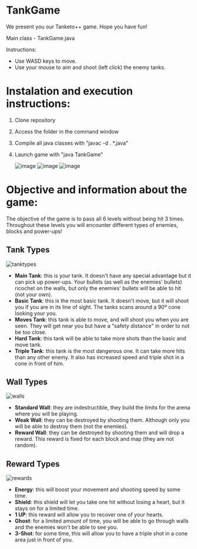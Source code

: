 # TankGame
We present you our Tanketo++ game. Hope you have fun!

Main class - TankGame.java

Instructions:
- Use WASD keys to move.
- Use your mouse to aim and shoot (left click) the enemy tanks.


# Instalation and execution instructions:
1. Clone repository
2. Access the folder in the command window
3. Compile all java classes with "javac -d . *.java"
4. Launch game with "java TankGame"

   ![image](https://github.com/dannielraposo/TankGame/assets/148542289/73f4349e-df9c-4227-8f36-29d050931ad3)
   ![image](https://github.com/dannielraposo/TankGame/assets/148542289/f96406aa-f92d-48f5-8402-65faf152fab4)
   ![image](https://github.com/dannielraposo/TankGame/assets/148542289/2292308c-0eda-454d-b7c3-c5cfb412bde7)

# Objective and information about the game:
The objective of the game is to pass all 6 levels without being hit 3 times.
Throughout these levels you will encounter different types of enemies, blocks and power-ups!

## Tank Types
![tanktypes](https://github.com/dannielraposo/TankGame/assets/148542289/044dffe5-b3d7-4567-90ed-e039d13432b1)
- **Main Tank**: this is your tank. It doesn't have any special advantage but it can pick up power-ups. Your bullets (as well as the enemies' bullets) ricochet on the walls, but only the enemies' bullets will be able to hit (not your own).
- **Basic Tank**: this is the most basic tank. It doesn't move, but it will shoot you if you are in its line of sight. The tanks scans around a 90º cone looking your you.
- **Moves Tank**: this tank is able to move, and will shoot you when you are seen. They will get near you but have a "safety distance" in order to not be too close.
- **Hard Tank**: this tank will be able to take more shots than the basic and move tank.
- **Triple Tank**: this tank is the most dangerous one. It can take more hits than any other enemy. It also has increased speed and triple shot in a cone in front of him.

## Wall Types
![walls](https://github.com/dannielraposo/TankGame/assets/148542289/6054c259-9548-456d-99b3-3acb340ad494)

- **Standard Wall**: they are indestructible, they build the limits for the arena where you will be playing.
- **Weak Wall**: they can be destroyed by shooting them. Although only you will be able to destroy them (not the enemies).
- **Reward Wall**: they can be destroyed by shooting them and will drop a reward. This reward is fixed for each block and map (they are not random).

## Reward Types
![rewards](https://github.com/dannielraposo/TankGame/assets/148542289/1b09b1df-11b7-4492-beeb-31f08a1372e7)

- **Energy**: this will boost your movement and shooting speed by some time.
- **Shield**: this shield will let you take one hit without losing a heart, but it stays on for a limited time.
- **1 UP**: this reward will allow you to recover one of your hearts.
- **Ghost**: for a limited amount of time, you will be able to go through walls and the enemies won't be able to see you.
- **3-Shot**: for some time, this will allow you to have a triple shot in a cone area just in front of you.
